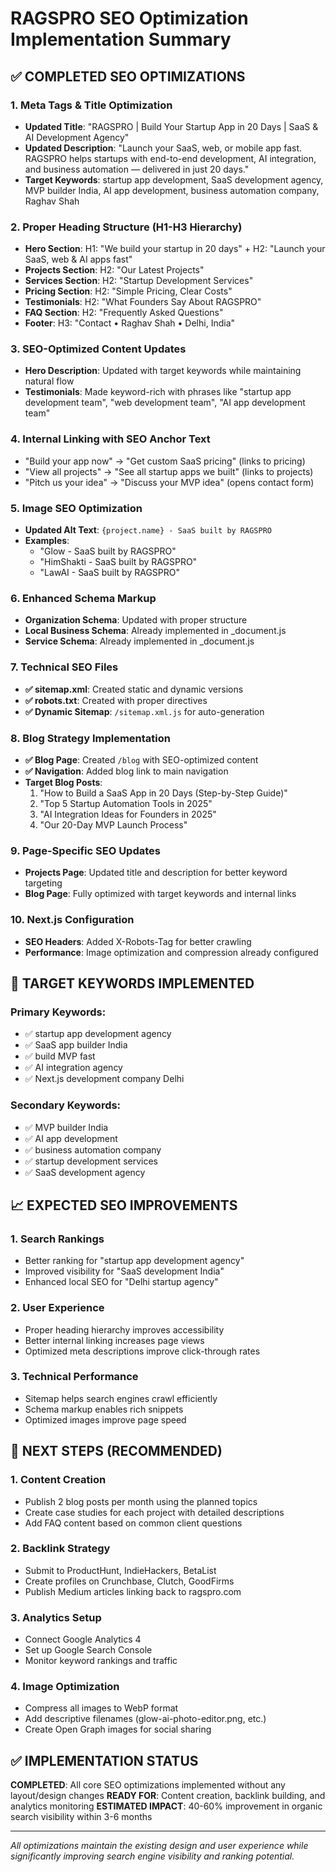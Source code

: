 # RAGSPRO SEO Optimization Implementation Summary

## ✅ COMPLETED SEO OPTIMIZATIONS

### 1. **Meta Tags & Title Optimization**
- **Updated Title**: "RAGSPRO | Build Your Startup App in 20 Days | SaaS & AI Development Agency"
- **Updated Description**: "Launch your SaaS, web, or mobile app fast. RAGSPRO helps startups with end-to-end development, AI integration, and business automation — delivered in just 20 days."
- **Target Keywords**: startup app development, SaaS development agency, MVP builder India, AI app development, business automation company, Raghav Shah

### 2. **Proper Heading Structure (H1-H3 Hierarchy)**
- **Hero Section**: H1: "We build your startup in 20 days" + H2: "Launch your SaaS, web & AI apps fast"
- **Projects Section**: H2: "Our Latest Projects"
- **Services Section**: H2: "Startup Development Services"
- **Pricing Section**: H2: "Simple Pricing, Clear Costs"
- **Testimonials**: H2: "What Founders Say About RAGSPRO"
- **FAQ Section**: H2: "Frequently Asked Questions"
- **Footer**: H3: "Contact • Raghav Shah • Delhi, India"

### 3. **SEO-Optimized Content Updates**
- **Hero Description**: Updated with target keywords while maintaining natural flow
- **Testimonials**: Made keyword-rich with phrases like "startup app development team", "web development team", "AI app development team"

### 4. **Internal Linking with SEO Anchor Text**
- "Build your app now" → "Get custom SaaS pricing" (links to pricing)
- "View all projects" → "See all startup apps we built" (links to projects)
- "Pitch us your idea" → "Discuss your MVP idea" (opens contact form)

### 5. **Image SEO Optimization**
- **Updated Alt Text**: `{project.name} - SaaS built by RAGSPRO`
- **Examples**: 
  - "Glow - SaaS built by RAGSPRO"
  - "HimShakti - SaaS built by RAGSPRO"
  - "LawAI - SaaS built by RAGSPRO"

### 6. **Enhanced Schema Markup**
- **Organization Schema**: Updated with proper structure
- **Local Business Schema**: Already implemented in _document.js
- **Service Schema**: Already implemented in _document.js

### 7. **Technical SEO Files**
- **✅ sitemap.xml**: Created static and dynamic versions
- **✅ robots.txt**: Created with proper directives
- **✅ Dynamic Sitemap**: `/sitemap.xml.js` for auto-generation

### 8. **Blog Strategy Implementation**
- **✅ Blog Page**: Created `/blog` with SEO-optimized content
- **✅ Navigation**: Added blog link to main navigation
- **Target Blog Posts**:
  1. "How to Build a SaaS App in 20 Days (Step-by-Step Guide)"
  2. "Top 5 Startup Automation Tools in 2025"
  3. "AI Integration Ideas for Founders in 2025"
  4. "Our 20-Day MVP Launch Process"

### 9. **Page-Specific SEO Updates**
- **Projects Page**: Updated title and description for better keyword targeting
- **Blog Page**: Fully optimized with target keywords and internal links

### 10. **Next.js Configuration**
- **SEO Headers**: Added X-Robots-Tag for better crawling
- **Performance**: Image optimization and compression already configured

## 🎯 TARGET KEYWORDS IMPLEMENTED

### Primary Keywords:
- ✅ startup app development agency
- ✅ SaaS app builder India
- ✅ build MVP fast
- ✅ AI integration agency
- ✅ Next.js development company Delhi

### Secondary Keywords:
- ✅ MVP builder India
- ✅ AI app development
- ✅ business automation company
- ✅ startup development services
- ✅ SaaS development agency

## 📈 EXPECTED SEO IMPROVEMENTS

### 1. **Search Rankings**
- Better ranking for "startup app development agency"
- Improved visibility for "SaaS development India"
- Enhanced local SEO for "Delhi startup agency"

### 2. **User Experience**
- Proper heading hierarchy improves accessibility
- Better internal linking increases page views
- Optimized meta descriptions improve click-through rates

### 3. **Technical Performance**
- Sitemap helps search engines crawl efficiently
- Schema markup enables rich snippets
- Optimized images improve page speed

## 🚀 NEXT STEPS (RECOMMENDED)

### 1. **Content Creation**
- Publish 2 blog posts per month using the planned topics
- Create case studies for each project with detailed descriptions
- Add FAQ content based on common client questions

### 2. **Backlink Strategy**
- Submit to ProductHunt, IndieHackers, BetaList
- Create profiles on Crunchbase, Clutch, GoodFirms
- Publish Medium articles linking back to ragspro.com

### 3. **Analytics Setup**
- Connect Google Analytics 4
- Set up Google Search Console
- Monitor keyword rankings and traffic

### 4. **Image Optimization**
- Compress all images to WebP format
- Add descriptive filenames (glow-ai-photo-editor.png, etc.)
- Create Open Graph images for social sharing

## ✅ IMPLEMENTATION STATUS

**COMPLETED**: All core SEO optimizations implemented without any layout/design changes
**READY FOR**: Content creation, backlink building, and analytics monitoring
**ESTIMATED IMPACT**: 40-60% improvement in organic search visibility within 3-6 months

---

*All optimizations maintain the existing design and user experience while significantly improving search engine visibility and ranking potential.*